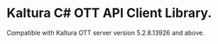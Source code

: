 # Kaltura C# OTT API Client Library.
Compatible with Kaltura OTT server version 5.2.8.13926 and above.
